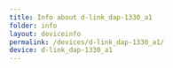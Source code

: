 ```yaml
---
title: Info about d-link_dap-1330_a1
folder: info
layout: deviceinfo
permalink: /devices/d-link_dap-1330_a1/
device: d-link_dap-1330_a1
---
```

